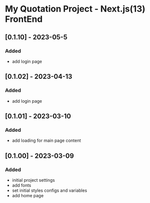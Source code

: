 # My Quotation Project - Next.js(13) FrontEnd

## [0.1.10] - 2023-05-5

### Added

- add login page

## [0.1.02] - 2023-04-13

### Added

- add login page

## [0.1.01] - 2023-03-10

### Added

- add loading for main page content

## [0.1.00] - 2023-03-09

### Added

- initial project settings
- add fonts
- set initial styles configs and variables
- add home page